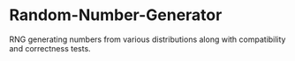 # Random-Number-Generator
RNG generating numbers from various distributions along with compatibility and correctness tests.

